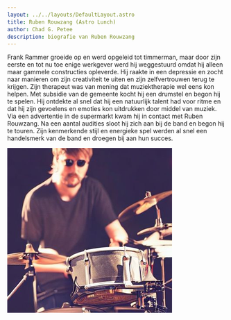 ```yaml
---
layout: ../../layouts/DefaultLayout.astro
title: Ruben Rouwzang (Astro Lunch)
author: Chad G. Petee
description: biografie van Ruben Rouwzang
---
```

Frank Rammer groeide op en werd opgeleid tot timmerman, maar door zijn eerste en tot nu toe enige werkgever werd hij weggestuurd omdat hij alleen maar gammele constructies opleverde. Hij raakte in een depressie en zocht naar manieren om zijn creativiteit te uiten en zijn zelfvertrouwen terug te krijgen.
Zijn therapeut was van mening dat muziektherapie wel eens kon helpen. Met subsidie van de gemeente kocht hij een drumstel en begon hij te spelen. Hij ontdekte al snel dat hij een natuurlijk talent had voor ritme en dat hij zijn gevoelens en emoties kon uitdrukken door middel van muziek.
Via een advertentie in de supermarkt kwam hij in contact met Ruben Rouwzang. Na een aantal audities sloot hij zich aan bij de band en begon hij te touren. Zijn kenmerkende stijl en energieke spel werden al snel een handelsmerk van de band en droegen bij aan hun succes.

![Ruben Rouwzang](/assets/images/frank.jpeg)